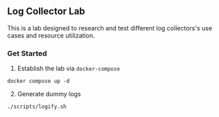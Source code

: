## Log Collector Lab

This is a lab designed to research and test different log collectors's use cases and resource utilization.

### Get Started

1. Establish the lab via `docker-compose`

```
docker compose up -d
```

2. Generate dummy logs

```
./scripts/logify.sh
```